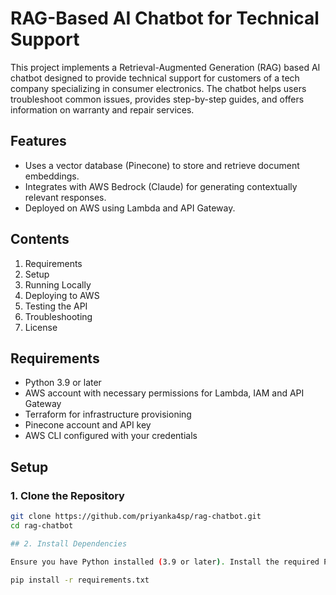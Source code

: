 # RAG-Based AI Chatbot for Technical Support

This project implements a Retrieval-Augmented Generation (RAG) based AI chatbot designed to provide technical support for customers of a tech company specializing in consumer electronics. The chatbot helps users troubleshoot common issues, provides step-by-step guides, and offers information on warranty and repair services.

## Features

- Uses a vector database (Pinecone) to store and retrieve document embeddings.
- Integrates with AWS Bedrock (Claude) for generating contextually relevant responses.
- Deployed on AWS using Lambda and API Gateway.

## Contents

1. Requirements
2. Setup
3. Running Locally
4. Deploying to AWS
5. Testing the API
6. Troubleshooting
7. License
  
## Requirements

- Python 3.9 or later
- AWS account with necessary permissions for Lambda, IAM and API Gateway
- Terraform for infrastructure provisioning
- Pinecone account and API key
- AWS CLI configured with your credentials

## Setup

### 1. Clone the Repository

```bash
git clone https://github.com/priyanka4sp/rag-chatbot.git
cd rag-chatbot

## 2. Install Dependencies

Ensure you have Python installed (3.9 or later). Install the required Python packages:

pip install -r requirements.txt

